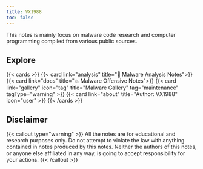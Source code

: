 ```yaml
---
title: VX1988
toc: false
---
```


This notes is mainly focus on malware code research and computer programming compiled from various public sources. 

## Explore

{{< cards >}}
  {{< card link="analysis" title="🔵 Malware Analysis Notes">}}
  {{< card link="docs" title="💥 Malware Offensive Notes">}}
  {{< card link="gallery" icon="tag" title="Malware Gallery" tag="maintenance" tagType="warning" >}}
  {{< card link="about" title="Author: VX1988" icon="user" >}}
{{< /cards >}} 

## Disclaimer

{{< callout type="warning" >}}
  All the notes are for educational and research purposes only. Do not attempt to violate the law with anything contained in notes produced by this notes. Neither the authors of this notes, or anyone else affiliated in any way, is going to accept responsibility for your actions.
{{< /callout >}}
